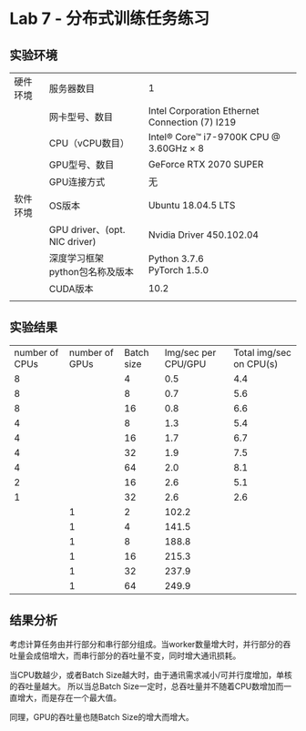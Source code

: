 # Lab 7 - 分布式训练任务练习

## 实验环境

||||
|--------|--------------|--------------------------|
|硬件环境|服务器数目|1&nbsp; &nbsp; &nbsp; &nbsp; &nbsp; &nbsp; &nbsp; &nbsp; &nbsp; &nbsp; &nbsp; &nbsp; &nbsp; &nbsp; &nbsp; &nbsp; &nbsp; &nbsp; &nbsp; &nbsp; |
||网卡型号、数目|Intel Corporation Ethernet Connection (7) I219|
||CPU（vCPU数目）|Intel® Core™ i7-9700K CPU @ 3.60GHz × 8  &nbsp; |
||GPU型号、数目|GeForce RTX 2070 SUPER|
||GPU连接方式|无|
|软件环境|OS版本|Ubuntu 18.04.5 LTS|
||GPU driver、(opt. NIC driver)|Nvidia Driver 450.102.04|
||深度学习框架<br>python包名称及版本|Python 3.7.6<br>PyTorch 1.5.0|
||CUDA版本|10.2|
||||

## 实验结果

||||||
|-|-|-|-|-|
|number of CPUs|number of GPUs|Batch size|Img/sec per CPU/GPU|Total img/sec on CPU(s)|
|8||4|0.5|4.4|
|8||8|0.7|5.6|
|8||16|0.8|6.6|
|4||8|1.3|5.4|
|4||16|1.7|6.7|
|4||32|1.9|7.5|
|4||64|2.0|8.1|
|2||16|2.6|5.1|
|1||32|2.6|2.6|
||1|2|102.2||
||1|4|141.5||
||1|8|188.8||
||1|16|215.3||
||1|32|237.9||
||1|64|249.9||

## 结果分析

考虑计算任务由并行部分和串行部分组成。当worker数量增大时，并行部分的吞吐量会成倍增大，而串行部分的吞吐量不变，同时增大通讯损耗。

当CPU数越少，或者Batch Size越大时，由于通讯需求减小/可并行度增加，单核的吞吐量越大。
所以当总Batch Size一定时，总吞吐量并不随着CPU数增加而一直增大，而是存在一个最大值。

同理，GPU的吞吐量也随Batch Size的增大而增大。